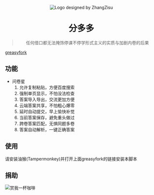 <div align="center">

![Logo designed by ZhangZisu](https://i.loli.net/2020/02/27/C1A5PGZfKB7gJ4Q.png)

# 分多多
> 任何借口都无法掩饰停课不停学形式主义的实质与加剧内卷的后果

</div>

[greasyfork](https://greasyfork.org/zh-CN/scripts/396937-fenduoduo)

## 功能
- 问卷星
  1. 允许复制粘贴，方便百度搜索
  2. 强制单页显示，不怕没法检查
  3. 答案导入导出，交流更加方便
  4. 云端答案共享，不怕粗心爆零
  5. 延时自动提交，早上愉快补觉
  6. 当前答案保存，避免重头做过
  7. 跨卷答案匹配，无惧同题多卷
  8. 答案自动解析，一键正确答案

## 使用
请安装油猴(Tampermonkey)并打开上面greasyfork的链接安装本脚本

## 捐助
![赏我一杯咖啡](https://i.loli.net/2020/03/18/9eR6LbXUNDcIS8i.jpg)
